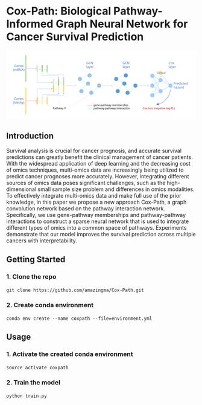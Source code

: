 # Cox-Path: Biological Pathway-Informed Graph Neural Network for Cancer Survival Prediction
![Cox-Path](https://github.com/amazingma/Cox-Path/blob/main/figures/Cox-Path.svg)
## Introduction
Survival analysis is crucial for cancer prognosis, and accurate survival predictions can greatly benefit the clinical management of cancer patients. With the widespread application of deep learning and the decreasing cost of omics techniques, multi-omics data are increasingly being utilized to predict cancer prognoses more accurately. However, integrating different sources of omics data poses significant challenges, such as the high-dimensional small sample size problem and differences in omics modalities. To effectively integrate multi-omics data and make full use of the prior knowledge, in this paper we propose a new approach Cox-Path, a graph convolution network based on the pathway interaction network. Specifically, we use gene-pathway memberships and pathway-pathway interactions to construct a sparse neural network that is used to integrate different types of omics into a common space of pathways. Experiments demonstrate that our model improves the survival prediction across multiple cancers with interpretability.

## Getting Started
### 1. Clone the repo
```
git clone https://github.com/amazingma/Cox-Path.git
```
### 2. Create conda environment
```
conda env create --name coxpath --file=environment.yml
```

## Usage
### 1. Activate the created conda environment
```
source activate coxpath
```
### 2. Train the model
```
python train.py
```
